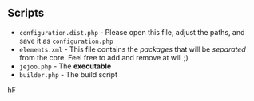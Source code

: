 ## Scripts
* ```configuration.dist.php``` - Please open this file, adjust the paths, and save it as ```configuration.php```
* ```elements.xml``` - This file contains the *packages* that will be *separated* from the core. Feel free to add and remove at will ;)
* ```jejoo.php``` - The **executable**
* ```builder.php``` - The build script

hF
